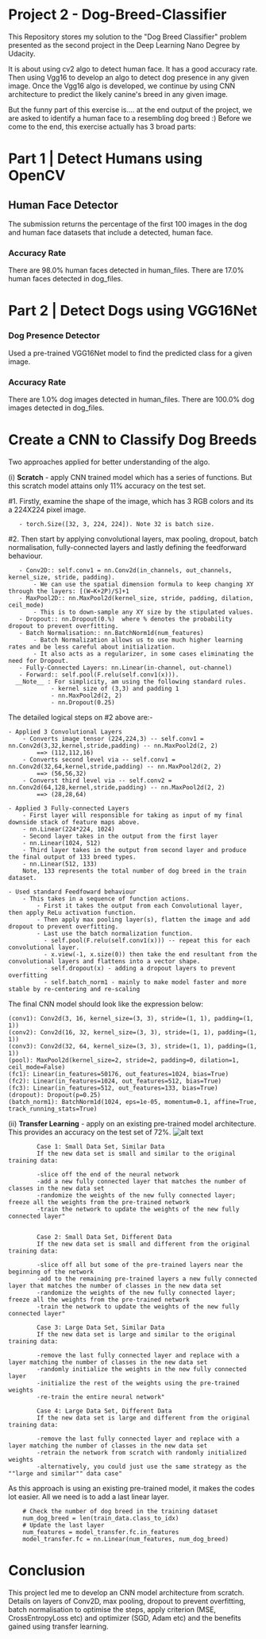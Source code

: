 # Project 2 - Dog-Breed-Classifier

This Repository stores my solution to the "Dog Breed Classifier" problem presented as the second project in the Deep Learning Nano Degree by Udacity.

It is about using cv2 algo to detect human face. It has a good accuracy rate. Then using Vgg16 to develop an algo to detect dog presence in any given image.
Once the Vgg16 algo is developed, we continue by using CNN architecture to predict the likely canine's breed in any given image.

But the funny part of this exercise is.... at the end output of the project, we are asked to identify a human face to a resembling dog breed :)
Before we come to the end, this exercise actually has 3 broad parts:

# Part 1 | Detect Humans using OpenCV
## Human Face Detector
The submission returns the percentage of the first 100 images in the dog and human face datasets that include a detected, human face.
### Accuracy Rate
There are 98.0% human faces detected in human_files.
There are 17.0% human faces detected in dog_files.

# Part 2 | Detect Dogs using VGG16Net
### Dog Presence Detector
Used a pre-trained VGG16Net model to find the predicted class for a given image.
### Accuracy Rate
There are 1.0% dog images detected in human_files.
There are 100.0% dog images detected in dog_files.

# Create a CNN to Classify Dog Breeds
Two approaches applied for better understanding of the algo.

(i) __Scratch__ - apply CNN trained model which has a series of functions. But this scratch model attains only 11% accuracy on the test set.

  #1. Firstly, examine the shape of the image, which has 3 RGB colors and its a 224X224 pixel image.
  
       - torch.Size([32, 3, 224, 224]). Note 32 is batch size.
       
  #2. Then start by applying convolutional layers, max pooling, dropout, batch normalisation, fully-connected layers and lastly defining the feedforward behaviour.
       
       - Conv2D:: self.conv1 = nn.Conv2d(in_channels, out_channels, kernel_size, stride, padding).
           - We can use the spatial dimension formula to keep changing XY through the layers: [(W−K+2P)/S]+1
       - MaxPool2D:: nn.MaxPool2d(kernel_size, stride, padding, dilation, ceil_mode)
           - This is to down-sample any XY size by the stipulated values.
       - Dropout:: nn.Dropout(0.%)  where % denotes the probability dropout to prevent overfitting.
       - Batch Normalisation:: nn.BatchNorm1d(num_features)
           - Batch Normalization allows us to use much higher learning rates and be less careful about initialization. 
           - It also acts as a regularizer, in some cases eliminating the need for Dropout.
       - Fully-Connected Layers: nn.Linear(in-channel, out-channel)
       - Forward:: self.pool(F.relu(self.conv1(x))).
      __Note__ : For simplicity, am using the following standard rules.
                - kernel size of (3,3) and padding 1
                - nn.MaxPool2d(2, 2)
                - nn.Dropout(0.25)  

The detailed logical steps on #2 above are:-
    
    - Applied 3 Convolutional Layers
        - Converts image tensor (224,224,3) -- self.conv1 = nn.Conv2d(3,32,kernel,stride,padding) -- nn.MaxPool2d(2, 2)
            ==> (112,112,16)
        - Converts second level via -- self.conv1 = nn.Conv2d(32,64,kernel,stride,padding) -- nn.MaxPool2d(2, 2)
            ==> (56,56,32)
        - Converst third level via -- self.conv2 = nn.Conv2d(64,128,kernel,stride,padding) -- nn.MaxPool2d(2, 2)
            ==> (28,28,64)

    - Applied 3 Fully-connected Layers
        - First layer will responsible for taking as input of my final downside stack of feature maps above.
        - nn.Linear(224*224, 1024) 
        - Second layer takes in the output from the first layer
        - nn.Linear(1024, 512) 
        - Third layer takes in the output from second layer and produce the final output of 133 breed types.
        - nn.Linear(512, 133) 
        Note, 133 represents the total number of dog breed in the train dataset.

    - Used standard Feedfoward behaviour
        - This takes in a sequence of function actions.
            - First it takes the output from each Convolutional layer, then apply ReLu activation function.
            - Then apply max pooling layer(s), flatten the image and add dropout to prevent overfitting.
            - Last use the batch normalization function.
              - self.pool(F.relu(self.conv1(x))) -- repeat this for each convolutional layer.
              - x.view(-1, x.size(0)) then take the end resultant from the convolutional layers and flattens into a vector shape.
              - self.dropout(x) - adding a dropout layers to prevent overfitting
              - self.batch_norm1 - mainly to make model faster and more stable by re-centering and re-scaling

The final CNN model should look like the expression below:

    (conv1): Conv2d(3, 16, kernel_size=(3, 3), stride=(1, 1), padding=(1, 1))
    (conv2): Conv2d(16, 32, kernel_size=(3, 3), stride=(1, 1), padding=(1, 1))
    (conv3): Conv2d(32, 64, kernel_size=(3, 3), stride=(1, 1), padding=(1, 1))
    (pool): MaxPool2d(kernel_size=2, stride=2, padding=0, dilation=1, ceil_mode=False)
    (fc1): Linear(in_features=50176, out_features=1024, bias=True)
    (fc2): Linear(in_features=1024, out_features=512, bias=True)
    (fc3): Linear(in_features=512, out_features=133, bias=True)
    (dropout): Dropout(p=0.25)
    (batch_norm1): BatchNorm1d(1024, eps=1e-05, momentum=0.1, affine=True, track_running_stats=True)


(ii) __Transfer Learning__ - apply on an existing pre-trained model architecture. This provides an accuracy on the test set of 72%.
![alt text](https://github.com/ucdcsl55/Dog-Breed-Classifier/Transfer_Learning.png?raw=true)

            Case 1: Small Data Set, Similar Data            
            If the new data set is small and similar to the original training data:

            -slice off the end of the neural network
            -add a new fully connected layer that matches the number of classes in the new data set
            -randomize the weights of the new fully connected layer; freeze all the weights from the pre-trained network
            -train the network to update the weights of the new fully connected layer"	
            
            
            Case 2: Small Data Set, Different Data
            If the new data set is small and different from the original training data:

            -slice off all but some of the pre-trained layers near the beginning of the network
            -add to the remaining pre-trained layers a new fully connected layer that matches the number of classes in the new data set
            -randomize the weights of the new fully connected layer; freeze all the weights from the pre-trained network
            -train the network to update the weights of the new fully connected layer"

            Case 3: Large Data Set, Similar Data
            If the new data set is large and similar to the original training data:

            -remove the last fully connected layer and replace with a layer matching the number of classes in the new data set
            -randomly initialize the weights in the new fully connected layer
            -initialize the rest of the weights using the pre-trained weights
            -re-train the entire neural network"	
            
            Case 4: Large Data Set, Different Data
            If the new data set is large and different from the original training data:

            -remove the last fully connected layer and replace with a layer matching the number of classes in the new data set
            -retrain the network from scratch with randomly initialized weights
            -alternatively, you could just use the same strategy as the ""large and similar"" data case"


  As this approach is using an existing pre-trained model, it makes the codes lot easier. All we need is to add a last linear layer. 
   
        # Check the number of dog breed in the training dataset
        num_dog_breed = len(train_data.class_to_idx)
        # Update the last layer
        num_features = model_transfer.fc.in_features
        model_transfer.fc = nn.Linear(num_features, num_dog_breed)
    
# Conclusion
This project led me to develop an CNN model architecture from scratch. Details on layers of Conv2D, max pooling, dropout to prevent overfitting, batch normalisation to optimise the steps, apply criterion (MSE, CrossEntropyLoss etc) and optimizer (SGD, Adam etc) and the benefits gained using transfer learning.
